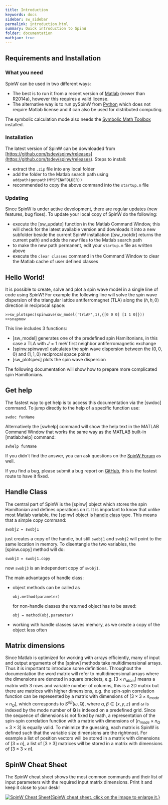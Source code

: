 ```yaml
---
title: Introduction
keywords: docs
sidebar: sw_sidebar
permalink: introduction.html
summary: Quick introduction to SpinW
folder: documentation
mathjax: true
---
```



## Requirements and Installation

### What you need

SpinW can be used in two different ways:
* The best is to run it from a recent version of [Matlab](https://www.mathworks.com/products/matlab.html) (newer than R2014a), however this requires a valid license.
* The alternative way is to run pySpinW from [Python](https://www.python.org) which does not require Matlab license and it can also be used for distributed computing.

The symbolic calculation mode also needs the [Symbolic Math Toolbox](https://www.mathworks.com/products/symbolic.html) installed.

### Installation

The latest version of SpinW can be downloaded from [https://github.com/tsdev/spinw/releases](https://github.com/tsdev/spinw/releases). Steps to install:
* extract the `.zip` file into any local folder
* add the folder to the Matlab search path using `addpath(genpath(MYSPINWFOLDER))`
* recommended to copy the above command into the `startup.m` file

### Updating

Since SpinW is under active development, there are regular updates (new features, bug fixes). To update your local copy of SpinW do the following:
* execute the [sw_update] function in the Matlab Command Window, this will check for the latest available version and downloads it into a new subfolder beside the current SpinW installation ([sw_rootdir] returns the current path) and adds the new files to the Matlab search path
* to make the new path permanent, edit your `startup.m` file as written above
* execute the `clear classes` command in the Command Window to clear the Matlab cache of user defined classes


## Hello World!

It is possible to create, solve and plot a spin wave model in a single line of code using SpinW! For example the following line will solve the spin wave dispersion of the triangular lattice antiferromagnet (TLA) along the $(h,h,0)$ direction in reciprocal space:

```
>>sw_plotspec(spinwave(sw_model('triAF',1),{[0 0 0] [1 1 0]}))
>>snapnow
```

This line includes 3 functions:
* [sw_model] generates one of the predefined spin Hamiltonians, in this case a TLA with $J=1$ meV first neighbor antiferromagnetic exchange
* [spinw.spinwave] calculates the spin wave dispersion between the $(0,0,0)$ and $(1,1,0)$ reciprocal space points
* [sw_plotspec] plots the spin wave dispersion

The following documentation will show how to prepare more complicated spin Hamiltonians.


## Get help

The fastest way to get help is to access this documentation via the [swdoc] command. To jump directly to the help of a specific function use:
```
swdoc funName
```
Alternatively the [swhelp] command will show the help text in the MATLAB Command Window that works the same way as the MATLAB built-in [matlab:help] command:

```
swhelp funName
```
If you didn't find the answer, you can ask questions on the [SpinW Forum](https://groups.google.com/forum/#!categories/spinwforum) as well.

If you find a bug, please submit a bug report on [GitHub](https://github.com/tsdev/spinw), this is the fastest route to have it fixed. 

## Handle Class

The central part of SpinW is the [spinw] object which stores the spin Hamiltonian and defines operations on it. It is important to know that unlike most Matlab variable, the [spinw] object is [handle class](https://www.mathworks.com/help/matlab/matlab_oop/handle-objects.html) type. This means that a simple copy command:
```
swobj2 = swobj1
```
just creates a copy of the handle, but still `swobj1` and `swobj2` will point to the same location in memory. To disentangle the two variables, the [spinw.copy] method will do:
```
swobj3 = swobj1.copy
```
now `swobj3` is an independent copy of `swobj1`.


The main advantages of handle class:
* object methods can be called as
  ```
  obj.method(parameter)
  ```
  for non-handle classes the returned object has to be saved:
  ```
  obj = method(obj,parameter)
  ```
* working with handle classes saves memory, as we create a copy of the object less often

## Matrix dimensions

Since Matlab is optimized for working with arrays efficiently, many of input and output arguments of the [spinw] methods take multidimensional arrays. Thus it is important to introduce some definitions. Throughout the documentation the word matrix will refer to multidimensional arrays where the dimensions are denoted in square brackets, e.g. $[3\times n_{atom}]$ means a matrix with 3 rows and variable number of columns, this is a 2D matrix but there are matrices with higher dimensions, e.g. the spin-spin correlation function can be represented by a matrix with dimensions of $[3\times 3 \times n_{mode}\times n_Q]$, which corresponds to $S^{\alpha\beta}(\omega,\textrm{Q})$, where $\alpha,\beta\in\{x,y,z\}$ and $\omega$ is indexed by the mode number of $\textbf{Q}$ is indexed on a predefined grid. Since the sequence of dimensions is not fixed by math, a representation of the spin-spin correlation function with a matrix with dimensions of $[n_{mode}\times n_Q\times 3\times 3]$ is equally valid. To minimize the guessing, each matrix is SpinW is defined such that the variable size dimensions are the rightmost. For example a list of position vectors will be stored in a matrix with dimensions of $[3\times n]$, a list of $[3\times 3]$ matrices will be stored in a matrix with dimensions of $[3\times 3\times n]$.

## SpinW Cheat Sheet

The SpinW cheat sheet shows the most common commands and their list of input parameters with the required input matrix dimensions. Print it and keep it close to your desk!

[![SpinW Cheat Sheet](spinw_cheatsheet.png){SpinW cheat sheet, click on the image to enlarge it.}](images/spinw_cheatsheet.png)
